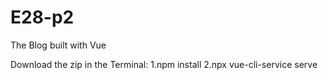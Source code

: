 # E28-p2
The Blog built with Vue

Download the zip
in the Terminal:
1.npm install
2.npx vue-cli-service serve
